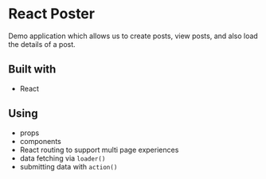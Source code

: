 # React Poster

Demo application which allows us to create posts, view posts, and also load the details of a post.

## Built with

- React

## Using

- props
- components
- React routing to support multi page experiences
- data fetching via `loader()`
- submitting data with `action()`
